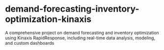 # demand-forecasting-inventory-optimization-kinaxis
A comprehensive project on demand forecasting and inventory optimization using Kinaxis RapidResponse, including real-time data analysis, modeling, and custom dashboards
